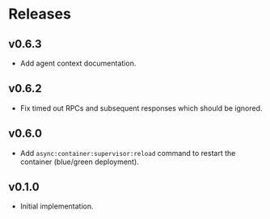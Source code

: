 # Releases

## v0.6.3

  - Add agent context documentation.

## v0.6.2

  - Fix timed out RPCs and subsequent responses which should be ignored.

## v0.6.0

  - Add `async:container:supervisor:reload` command to restart the container (blue/green deployment).

## v0.1.0

  - Initial implementation.
